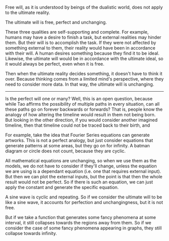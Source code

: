 Free will, as it is understood by beings of the dualistic world, does not apply to the ultimate reality.

The ultimate will is free, perfect and unchanging.

These three qualities are self-supporting and complete. For example, humans may have a desire to finish a task, but external realities may hinder them. But their will is to accomplish the task. If they were not affected by something external to them, their reality would have been in accordance with their will. A human desires something because they find it to be ideal. Likewise, the ultimate will would be in accordance with the ultimate ideal, so it would always be perfect, even when it is free.

Then when the ultimate reality decides something, it doesn't have to think it over. Because thinking comes from a limited mind's perspective, where they need to consider more data. In that way, the ultimate will is unchanging.

---

Is the perfect will one or many? Well, this is an open question, because while Tao affirms the possibility of multiple paths in every situation, can all these paths go on forever backwards or forwards? That is, people know the analogy of how altering the timeline would result in them not being born. But looking in the other direction, if you would consider another imagined timeline, then that timeline could not be traced back to their birth, and 

For example, take the idea that Fourier Series equations can generate artworks. This is not a perfect analogy, but just consider equations that generate patterns at some areas, but they go on for infinity. A batman diagram or circle does not count, because they are cyclic.

All mathematical equations are unchanging, so when we use them as the models, we do not have to consider if they'll change, unless the equation we are using is a dependant equation (i.e. one that requires external input). But then we can plot the external inputs, but the point is that then the whole result would not be perfect. So if there is such an equation, we can just apply the constant and generate the specific equation.

A sine wave is cyclic and repeating. So if we consider the ultimate will to be like a sine wave, it accounts for perfection and unchangingness, but it is not free.

But if we take a function that generates some fancy phenomena at some interval, it still collapses towards the regions away from them. So if we consider the case of some fancy phenomena appearing in graphs, they still collapse towards infinity.